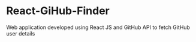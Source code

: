 # React-GiHub-Finder
Web application developed using React JS and GitHub API to fetch GitHub user details
